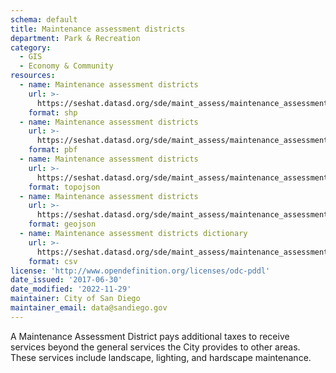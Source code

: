 ```yaml
---
schema: default
title: Maintenance assessment districts
department: Park & Recreation
category:
  - GIS
  - Economy & Community
resources:
  - name: Maintenance assessment districts
    url: >-
      https://seshat.datasd.org/sde/maint_assess/maintenance_assessment_districts_datasd.zip
    format: shp
  - name: Maintenance assessment districts
    url: >-
      https://seshat.datasd.org/sde/maint_assess/maintenance_assessment_districts_datasd.pbf
    format: pbf
  - name: Maintenance assessment districts
    url: >-
      https://seshat.datasd.org/sde/maint_assess/maintenance_assessment_districts_datasd.topo.json
    format: topojson
  - name: Maintenance assessment districts
    url: >-
      https://seshat.datasd.org/sde/maint_assess/maintenance_assessment_districts_datasd.geojson
    format: geojson
  - name: Maintenance assessment districts dictionary
    url: >-
      https://seshat.datasd.org/sde/maint_assess/maintenance_assessment_districts_dictionary_datasd.csv
    format: csv
license: 'http://www.opendefinition.org/licenses/odc-pddl'
date_issued: '2017-06-30'
date_modified: '2022-11-29'
maintainer: City of San Diego
maintainer_email: data@sandiego.gov
---
```

A Maintenance Assessment District pays additional taxes to receive services beyond the general services the City provides to other areas. These services include landscape, lighting, and hardscape maintenance.
<!--more-->
